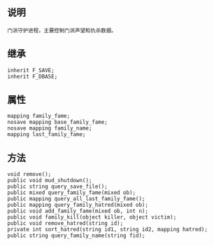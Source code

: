 ## 说明

    门派守护进程，主要控制门派声望和仇杀数据。

## 继承

    inherit F_SAVE;
    inherit F_DBASE;

## 属性

    mapping family_fame;
    nosave mapping base_family_fame;
    nosave mapping family_name;
    mapping last_family_fame;

## 方法

    void remove();
    public void mud_shutdown();
    public string query_save_file();
    public mixed query_family_fame(mixed ob);
    public mapping query_all_last_family_fame();
    public mapping query_family_hatred(mixed ob);
    public void add_family_fame(mixed ob, int n);
    public void family_kill(object killer, object victim);
    public void remove_hatred(string id);
    private int sort_hatred(string id1, string id2, mapping hatred);
    public string query_family_name(string fid);
